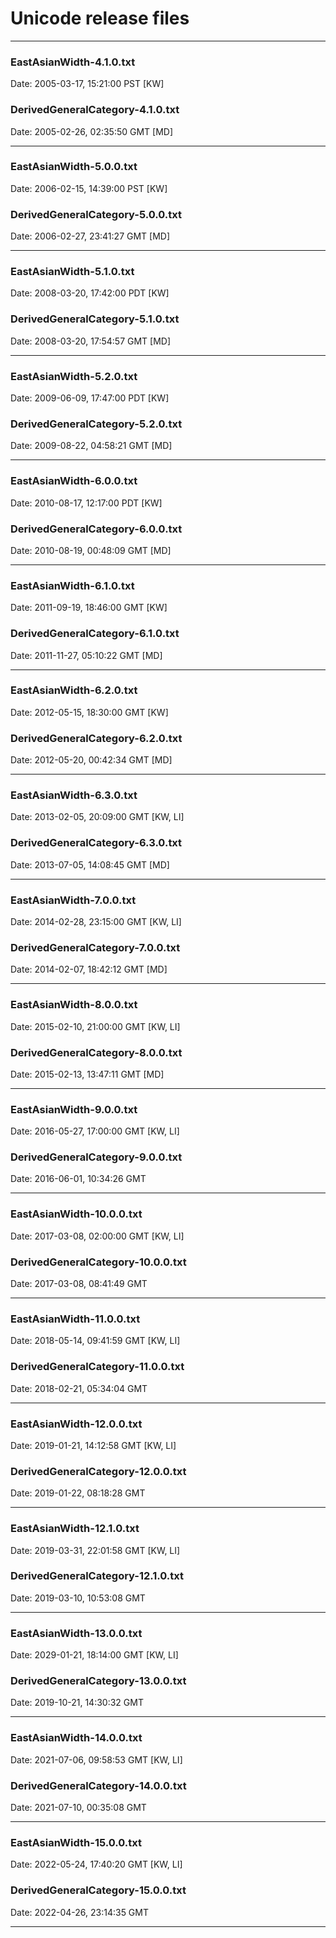 # Unicode release files

---

### EastAsianWidth-4.1.0.txt

Date: 2005-03-17, 15:21:00 PST [KW]

### DerivedGeneralCategory-4.1.0.txt

Date: 2005-02-26, 02:35:50 GMT [MD]

---

### EastAsianWidth-5.0.0.txt

Date: 2006-02-15, 14:39:00 PST [KW]

### DerivedGeneralCategory-5.0.0.txt

Date: 2006-02-27, 23:41:27 GMT [MD]

---

### EastAsianWidth-5.1.0.txt

Date: 2008-03-20, 17:42:00 PDT [KW]

### DerivedGeneralCategory-5.1.0.txt

Date: 2008-03-20, 17:54:57 GMT [MD]

---

### EastAsianWidth-5.2.0.txt

Date: 2009-06-09, 17:47:00 PDT [KW]

### DerivedGeneralCategory-5.2.0.txt

Date: 2009-08-22, 04:58:21 GMT [MD]

---

### EastAsianWidth-6.0.0.txt

Date: 2010-08-17, 12:17:00 PDT [KW]

### DerivedGeneralCategory-6.0.0.txt

Date: 2010-08-19, 00:48:09 GMT [MD]

---

### EastAsianWidth-6.1.0.txt

Date: 2011-09-19, 18:46:00 GMT [KW]

### DerivedGeneralCategory-6.1.0.txt

Date: 2011-11-27, 05:10:22 GMT [MD]

---

### EastAsianWidth-6.2.0.txt

Date: 2012-05-15, 18:30:00 GMT [KW]

### DerivedGeneralCategory-6.2.0.txt

Date: 2012-05-20, 00:42:34 GMT [MD]

---

### EastAsianWidth-6.3.0.txt

Date: 2013-02-05, 20:09:00 GMT [KW, LI]

### DerivedGeneralCategory-6.3.0.txt

Date: 2013-07-05, 14:08:45 GMT [MD]

---

### EastAsianWidth-7.0.0.txt

Date: 2014-02-28, 23:15:00 GMT [KW, LI]

### DerivedGeneralCategory-7.0.0.txt

Date: 2014-02-07, 18:42:12 GMT [MD]

---

### EastAsianWidth-8.0.0.txt

Date: 2015-02-10, 21:00:00 GMT [KW, LI]

### DerivedGeneralCategory-8.0.0.txt

Date: 2015-02-13, 13:47:11 GMT [MD]

---

### EastAsianWidth-9.0.0.txt

Date: 2016-05-27, 17:00:00 GMT [KW, LI]

### DerivedGeneralCategory-9.0.0.txt

Date: 2016-06-01, 10:34:26 GMT

---

### EastAsianWidth-10.0.0.txt

Date: 2017-03-08, 02:00:00 GMT [KW, LI]

### DerivedGeneralCategory-10.0.0.txt

Date: 2017-03-08, 08:41:49 GMT

---

### EastAsianWidth-11.0.0.txt

Date: 2018-05-14, 09:41:59 GMT [KW, LI]

### DerivedGeneralCategory-11.0.0.txt

Date: 2018-02-21, 05:34:04 GMT

---

### EastAsianWidth-12.0.0.txt

Date: 2019-01-21, 14:12:58 GMT [KW, LI]

### DerivedGeneralCategory-12.0.0.txt

Date: 2019-01-22, 08:18:28 GMT

---

### EastAsianWidth-12.1.0.txt

Date: 2019-03-31, 22:01:58 GMT [KW, LI]

### DerivedGeneralCategory-12.1.0.txt

Date: 2019-03-10, 10:53:08 GMT

---

### EastAsianWidth-13.0.0.txt

Date: 2029-01-21, 18:14:00 GMT [KW, LI]

### DerivedGeneralCategory-13.0.0.txt

Date: 2019-10-21, 14:30:32 GMT

---

### EastAsianWidth-14.0.0.txt

Date: 2021-07-06, 09:58:53 GMT [KW, LI]

### DerivedGeneralCategory-14.0.0.txt

Date: 2021-07-10, 00:35:08 GMT

---

### EastAsianWidth-15.0.0.txt

Date: 2022-05-24, 17:40:20 GMT [KW, LI]

### DerivedGeneralCategory-15.0.0.txt

Date: 2022-04-26, 23:14:35 GMT

---

